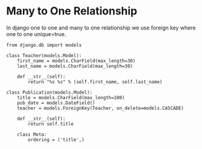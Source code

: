 # Many to One Relationship

In django one to one and many to one relationship we use foreign key where one to one unique=true.

````
from django.db import models

class Teacher(models.Model):
    first_name = models.CharField(max_length=30)
    last_name = models.CharField(max_length=30)
    
    def __str__(self):
        return "%s %s" % (self.first_name, self.last_name)

class Publication(models.Model):
    title = models.CharField(max_length=100)
    pub_date = models.DateField()
    teacher = models.ForeignKey(Teacher, on_delete=models.CASCADE)

    def __str__(self):
        return self.title

    class Meta:
        ordering = ('title',)
````        
